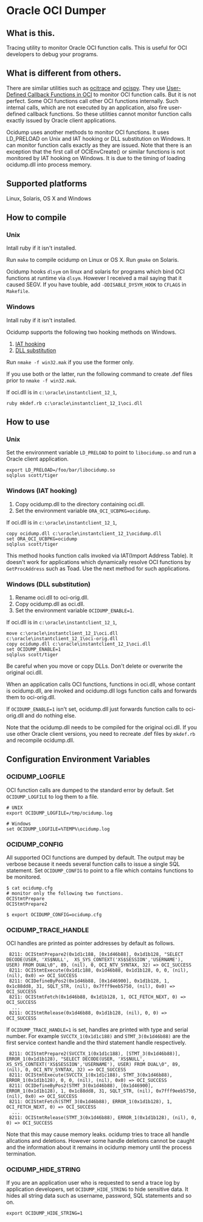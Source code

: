 Oracle OCI Dumper
=================

What is this.
---------------

Tracing utility to monitor Oracle OCI function calls.
This is useful for OCI developers to debug your programs.

What is different from others.
------------------------------

There are similar utilities such as [ocitrace][1] and
[ocispy][2]. They use [User-Defined Callback Functions in OCI][3] to
monitor OCI function calls. But it is not perfect. Some OCI functions
call other OCI functions internally. Such internal calls, which are
not executed by an application, also fire user-defined callback
functions. So these utilities cannot monitor function calls exactly
issued by Oracle client applications.

Ocidump uses another methods to monitor OCI functions. It uses LD_PRELOAD
on Unix and IAT hooking or DLL substitution on Windows. It can monitor
function calls exactly as they are issued. Note that there is an exception
that the first call of OCIEnvCreate() or similar functions is not monitored
by IAT hooking on Windows. It is due to the timing of loading ocidump.dll
into process memory.

Supported platforms
-------------------

Linux, Solaris, OS X and Windows

How to compile
----------

### Unix

Intall ruby if it isn't installed.

Run `make` to compile ocidump on Linux or OS X. Run `gmake` on Solaris.

Ocidump hooks `dlsym` on linux and solaris for programs which bind OCI
functions at runtime via `dlsym`. However I received a mail saying that
it caused SEGV. If you have touble, add `-DDISABLE_DYSYM_HOOK` to `CFLAGS`
in `Makefile`.

### Windows

Intall ruby if it isn't installed.

Ocidump supports the following two hooking methods on Windows.

1. [IAT hooking](#windows-iat-hooking)
2. [DLL substitution](#windows-dll-substitution)

Run `nmake -f win32.mak` if you use the former only.

If you use both or the latter, run the following command to create
.def files prior to `nmake -f win32.mak`.

If oci.dll is in `c:\oracle\instantclient_12_1`,

    ruby mkdef.rb c:\oracle\instantclient_12_1\oci.dll

How to use
----------

### Unix

Set the environment variable `LD_PRELOAD` to point to `libocidump.so` and
run a Oracle client application.

    export LD_PRELOAD=/foo/bar/libocidump.so
    sqlplus scott/tiger

### Windows (IAT hooking)

1. Copy ocidump.dll to the directory containing oci.dll.
2. Set the environment variable `ORA_OCI_UCBPKG=ocidump`.

If oci.dll is in `c:\oracle\instantclient_12_1`,

    copy ocidump.dll c:\oracle\instantclient_12_1\ocidump.dll
    set ORA_OCI_UCBPKG=ocidump
    sqlplus scott/tiger

This method hooks function calls invoked via IAT(Import Address Table).
It doesn't work for applications which dynamically resolve OCI
functions by `GetProcAddress` such as Toad. Use the next method for
such applications.

### Windows (DLL substitution)

1. Rename oci.dll to oci-orig.dll.
2. Copy ocidump.dll as oci.dll.
2. Set the environment variable `OCIDUMP_ENABLE=1`.

If oci.dll is in `c:\oracle\instantclient_12_1`,

    move c:\oracle\instantclient_12_1\oci.dll c:\oracle\instantclient_12_1\oci-orig.dll 
    copy ocidump.dll c:\oracle\instantclient_12_1\oci.dll
    set OCIDUMP_ENABLE=1
    sqlplus scott/tiger

Be careful when you move or copy DLLs. Don't delete or overwrite the original oci.dll.

When an application calls OCI functions, functions in oci.dll, whose contant
is ocidump.dll, are invoked and ocidump.dll logs function calls and forwards
them to oci-orig.dll.

If `OCIDUMP_ENABLE=1` isn't set, ocidump.dll just forwards function calls to
oci-orig.dll and do nothing else.

Note that the ocidump.dll needs to be compiled for the original oci.dll.
If you use other Oracle client versions, you need to recreate .def files by
`mkdef.rb` and recompile ocidump.dll.

Configuration Environment Variables
-----------------------------------

### OCIDUMP_LOGFILE

OCI function calls are dumped to the standard error by default.
Set `OCIDUMP_LOGFILE` to log them to a file.

    # UNIX
    export OCIDUMP_LOGFILE=/tmp/ocidump.log
    
    # Windows
    set OCIDUMP_LOGFILE=%TEMP%\ocidump.log

### OCIDUMP_CONFIG

All supported OCI functions are dumped by default. The output may be
verbose because it needs several function calls to issue a single SQL
statement. Set `OCIDUMP_CONFIG` to point to a file which contains
functions to be monitored.

    $ cat ocidump.cfg
    # monitor only the following two functions.
    OCIStmtPrepare
    OCIStmtPrepare2
    
    $ export OCIDUMP_CONFIG=ocidump.cfg

### OCIDUMP_TRACE_HANDLE

OCI handles are printed as pointer addresses by default as follows.

```
 8211: OCIStmtPrepare2(0x1d1c188, [0x1d46b88], 0x1d1b128, "SELECT DECODE(USER, 'XS$NULL',  XS_SYS_CONTEXT('XS$SESSION','USERNAME'), USER) FROM DUAL\0", 89, (nil), 0, OCI_NTV_SYNTAX, 32) => OCI_SUCCESS
 8211: OCIStmtExecute(0x1d1c188, 0x1d46b88, 0x1d1b128, 0, 0, (nil), (nil), 0x0) => OCI_SUCCESS
 8211: OCIDefineByPos2(0x1d46b88, [0x1d46900], 0x1d1b128, 1, 0x1c88dd8, 31, SQLT_STR, (nil), 0x7fff9eeb5750, (nil), 0x0) => OCI_SUCCESS
 8211: OCIStmtFetch(0x1d46b88, 0x1d1b128, 1, OCI_FETCH_NEXT, 0) => OCI_SUCCESS
  ...
 8211: OCIStmtRelease(0x1d46b88, 0x1d1b128, (nil), 0, 0) => OCI_SUCCESS

```

If `OCIDUMP_TRACE_HANDLE=1` is set, handles are printed with type and
serial number. For example `SVCCTX_1(0x1d1c188)` and `STMT_3(0x1d46b88)`
are the first service context handle and the third statement handle
respectively.

```
 8211: OCIStmtPrepare2(SVCCTX_1(0x1d1c188), [STMT_3(0x1d46b88)], ERROR_1(0x1d1b128), "SELECT DECODE(USER, 'XS$NULL',  XS_SYS_CONTEXT('XS$SESSION','USERNAME'), USER) FROM DUAL\0", 89, (nil), 0, OCI_NTV_SYNTAX, 32) => OCI_SUCCESS
 8211: OCIStmtExecute(SVCCTX_1(0x1d1c188), STMT_3(0x1d46b88), ERROR_1(0x1d1b128), 0, 0, (nil), (nil), 0x0) => OCI_SUCCESS
 8211: OCIDefineByPos2(STMT_3(0x1d46b88), [0x1d46900], ERROR_1(0x1d1b128), 1, 0x1c88dd8, 31, SQLT_STR, (nil), 0x7fff9eeb5750, (nil), 0x0) => OCI_SUCCESS
 8211: OCIStmtFetch(STMT_3(0x1d46b88), ERROR_1(0x1d1b128), 1, OCI_FETCH_NEXT, 0) => OCI_SUCCESS
  ...
 8211: OCIStmtRelease(STMT_3(0x1d46b88), ERROR_1(0x1d1b128), (nil), 0, 0) => OCI_SUCCESS
```

Note that this may cause memory leaks. ocidump tries to trace all
handle allcations and deletions. However some handle deletions
cannot be caught and the information about it remains in ocidump
memory until the process termination.

### OCIDUMP_HIDE_STRING

If you are an application user who is requested to send a trace log by
application developers, set `OCIDUMP_HIDE_STRING` to hide sensitive
data. It hides all string data such as username, password, SQL
statements and so on.

    export OCIDUMP_HIDE_STRING=1

[1]: http://sourceforge.net/projects/ocitrace/
[2]: http://www.reocities.com/ocispy/
[3]: http://download.oracle.com/docs/cd/B28359_01/appdev.111/b28395/oci09adv.htm#i466264
